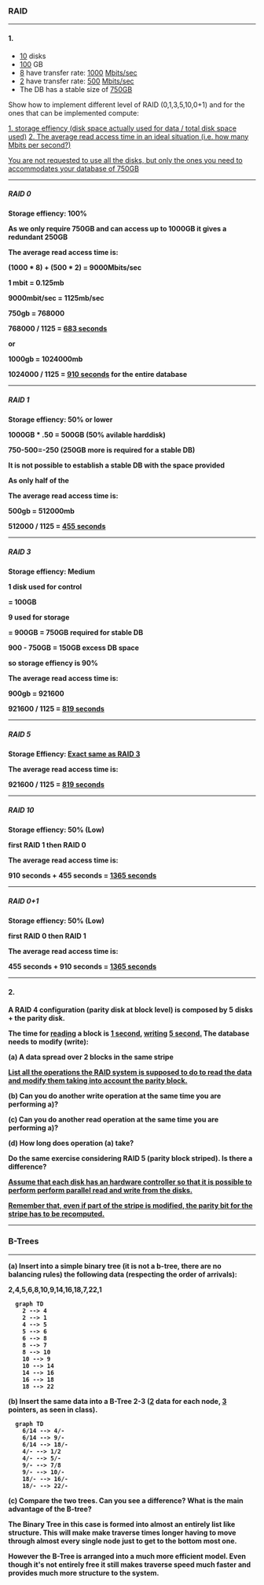 ### RAID
---
#### 1.
* <u>10</u> disks
* <u>100</u> GB
* <u>8</u> have transfer rate: <u>1000</u> <u>Mbits/sec</u>
* <u>2</u> have transfer rate: <u>500</u> <u>Mbits/sec</u>
* The DB has a stable size of <u>750GB</u>

Show how to implement different level of RAID (0,1,3,5,10,0+1)
and for the ones that can be implemented compute:

<u>1. storage effiency (disk space actually used for data / total disk space used)</u>
<u>2. The average read access time in an ideal situation (i.e. how many Mbits per second?)</u>

<u>You are not requested to use all the disks, but only the ones
you need to accommodates your database of 750GB</u>

---

##### RAID 0

<b>Storage effiency: 100%

As we only require 750GB and can access up to 1000GB it gives a redundant 250GB

<b>The average read access time is:

(1000 * 8) + (500 * 2) = 9000Mbits/sec

1 mbit = 0.125mb

9000mbit/sec = 1125mb/sec

750gb = 768000

768000 / 1125 = <u>683 seconds</u>

or

1000gb = 1024000mb

1024000 /  1125 = <u>910 seconds</u> for the entire database

---

##### RAID 1

<b>Storage effiency: 50% or lower

1000GB * .50 = 500GB (50% avilable harddisk)

750-500=-250 (250GB more is required for a stable DB)

It is not possible to establish a stable DB with the space provided

As only half of the

<b>The average read access time is:

500gb = 512000mb

512000 / 1125 = <u>455 seconds</u>

---

##### RAID 3

<b>Storage effiency: Medium

1 disk used for control

= 100GB

9 used for storage

= 900GB
= 750GB required for stable DB

900 - 750GB = 150GB excess DB space

so storage effiency is 90%

<b>The average read access time is:

900gb = 921600

921600 / 1125 = <u>819 seconds </u>

---

##### RAID 5

<b>Storage Effiency: <u>Exact same as RAID 3</U>

<b>The average read access time is:

921600 / 1125 = <u>819 seconds </u>

---

##### RAID 10

<b>Storage effiency: 50% (Low)

first RAID 1 then RAID 0

<b>The average read access time is:

910 seconds + 455 seconds = <u>1365 seconds</u>

---

##### RAID 0+1

<b>Storage effiency: 50% (Low)

first RAID 0 then RAID 1

<b>The average read access time is:

455 seconds + 910 seconds = <u>1365 seconds</u>

---
#### 2.
A RAID 4 configuration (parity disk at block level) is composed by 5 disks + the parity disk.

The time for <u>reading</u> a block is <u>1 second</u>, <u>writing</u> <u>5 second.</u>
The database needs to modify (write):

<b>(a) A data spread over 2 blocks in the same stripe</b>

<u>List all the operations the RAID system is supposed to do to read the data and modify them taking into account the parity block.</u>

<b>(b) Can you do another write operation at the same time you are performing a)?</b>

<b>(c) Can you do another read operation at the same time you are performing a)?</b>

<b>(d) How long does operation (a) take?</b>

Do the same exercise considering RAID 5 (parity block striped).
Is there a difference?

<u>Assume that each disk has an hardware controller so that it is possible to perform perform parallel read and write from the disks.</u>

<u>Remember that, even if part of the stripe is modified, the parity bit for the stripe has to be recomputed.</u>

---
### B-Trees
---
<b>(a) Insert into a simple binary tree (it is not a b-tree, there are no balancing rules) the following data (respecting the order of arrivals):</b>

<b>2,4,5,6,8,10,9,14,16,18,7,22,1</b>

```{mermaid}
  graph TD
    2 --> 4
    2 --> 1
    4 --> 5
    5 --> 6
    6 --> 8
    8 --> 7
    8 --> 10
    10 --> 9
    10 --> 14
    14 --> 16
    16 --> 18
    18 --> 22
```

<b>(b) Insert the same data into a B-Tree 2-3 (<u>2</u> data for each node, <u>3</u> pointers, as seen in class).</b>

```{mermaid}
  graph TD
    6/14 --> 4/-
    6/14 --> 9/-
    6/14 --> 18/-
    4/- --> 1/2
    4/- --> 5/-
    9/- --> 7/8
    9/- --> 10/-
    18/- --> 16/-
    18/- --> 22/-
```

<b>(c) Compare the two trees. Can you see a difference? What is the main advantage of the B-tree?</b>

The Binary Tree in this case is formed into almost an entirely list like structure. This will make make traverse times longer having to move through almost every single node just to get to the bottom most one.

However the B-Tree is arranged into a much more efficient model. Even though it's not entirely free it still makes traverse speed much faster and provides much more structure to the system.
